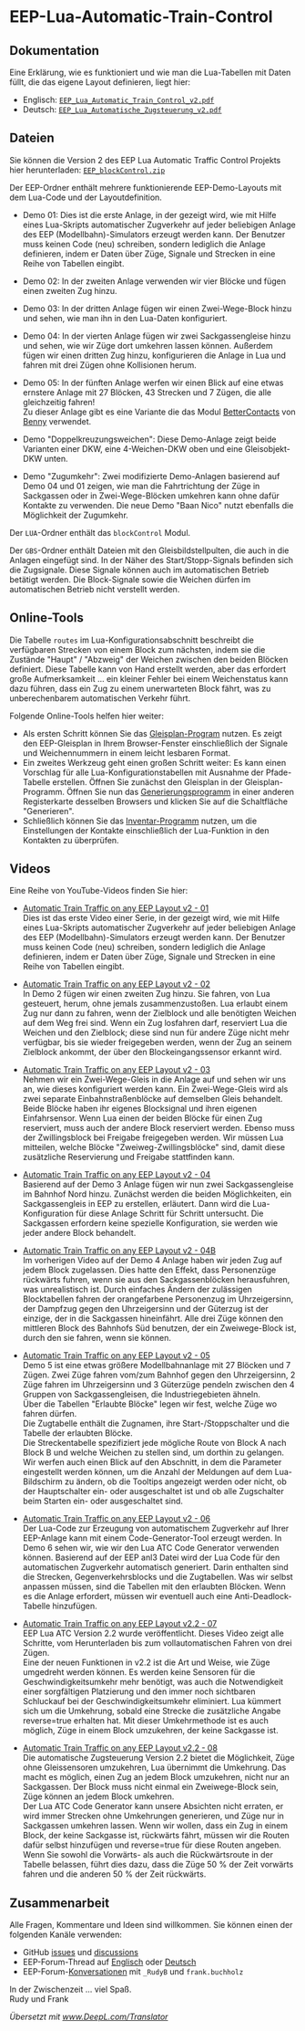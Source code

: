 # EEP-Lua-Automatic-Train-Control

## Dokumentation

Eine Erklärung, wie es funktioniert und wie man die Lua-Tabellen mit Daten füllt, die das eigene Layout definieren, liegt hier:

- Englisch: [`EEP_Lua_Automatic_Train_Control_v2.pdf`](https://github.com/FrankBuchholz/EEP-LUA-Automatic-Train-Control/blob/main/blockControl_v2/EEP_LUA_Automatic_Train_Control_v2.pdf)
- Deutsch: [`EEP_Lua_Automatische_Zugsteuerung_v2.pdf`](https://github.com/FrankBuchholz/EEP-LUA-Automatic-Train-Control/blob/main/blockControl_v2/EEP_LUA_Automatische_Zugsteuerung_v2.pdf)

## Dateien

Sie können die Version 2 des EEP Lua Automatic Traffic Control Projekts hier herunterladen:
[`EEP_blockControl.zip`](https://github.com/FrankBuchholz/EEP-LUA-Automatic-Train-Control/raw/main/blockControl_v2/EEP_blockControl.zip)

Der EEP-Ordner enthält mehrere funktionierende EEP-Demo-Layouts mit dem Lua-Code und der Layoutdefinition.

- Demo 01: Dies ist die erste Anlage, in der gezeigt wird, wie mit Hilfe eines Lua-Skripts automatischer Zugverkehr auf jeder beliebigen Anlage des EEP (Modellbahn)-Simulators erzeugt werden kann. Der Benutzer muss keinen Code (neu) schreiben, sondern lediglich die Anlage definieren, indem er Daten über Züge, Signale und Strecken in eine Reihe von Tabellen eingibt.

- Demo 02: In der zweiten Anlage verwenden wir vier Blöcke und fügen einen zweiten Zug hinzu.

- Demo 03: In der dritten Anlage fügen wir einen Zwei-Wege-Block hinzu und sehen, wie man ihn in den Lua-Daten konfiguriert.

- Demo 04: In der vierten Anlage fügen wir zwei Sackgassengleise hinzu und sehen, wie wir Züge dort umkehren lassen können. Außerdem fügen wir einen dritten Zug hinzu, konfigurieren die Anlage in Lua und fahren mit drei Zügen ohne Kollisionen herum.

- Demo 05: In der fünften Anlage werfen wir einen Blick auf eine etwas ernstere Anlage mit 27 Blöcken, 43 Strecken und 7 Zügen, die alle gleichzeitig fahren!  
Zu dieser Anlage gibt es eine Variante die das Modul [BetterContacts](https://emaps-eep.de/lua/bettercontacts) von [Benny](https://www.eepforum.de/user/37-benny-bh2/) verwendet.

- Demo "Doppelkreuzungsweichen": Diese Demo-Anlage zeigt beide Varianten einer DKW, eine 4-Weichen-DKW oben und eine Gleisobjekt-DKW unten.

- Demo "Zugumkehr": Zwei modifizierte Demo-Anlagen basierend auf Demo 04 und 01 zeigen, wie man die Fahrtrichtung der Züge in Sackgassen oder in Zwei-Wege-Blöcken umkehren kann ohne dafür Kontakte zu verwenden. Die neue Demo "Baan Nico" nutzt ebenfalls die Möglichkeit der Zugumkehr.

Der `LUA`-Ordner enthält das `blockControl` Modul.

Der `GBS`-Ordner enthält Dateien mit den Gleisbildstellpulten, die auch in die Anlagen eingefügt sind.
In der Näher des Start/Stopp-Signals befinden sich die Zugsignale. Diese Signale können auch im automatischen Betrieb betätigt werden.
Die Block-Signale sowie die Weichen dürfen im automatischen Betrieb nicht verstellt werden.

## Online-Tools

Die Tabelle `routes` im Lua-Konfigurationsabschnitt beschreibt die verfügbaren Strecken von einem Block zum nächsten, indem sie die Zustände "Haupt" / "Abzweig" der Weichen zwischen den beiden Blöcken definiert. Diese Tabelle kann von Hand erstellt werden, aber das erfordert große Aufmerksamkeit ... ein kleiner Fehler bei einem Weichenstatus kann dazu führen, dass ein Zug zu einem unerwarteten Block fährt, was zu unberechenbarem automatischen Verkehr führt.

Folgende Online-Tools helfen hier weiter:

- Als ersten Schritt können Sie das [Gleisplan-Program](https://frankbuchholz.github.io/EEP_convert_anl3_file/EEP_Gleisplan.html) nutzen. Es zeigt den EEP-Gleisplan in Ihrem Browser-Fenster einschließlich der Signale und Weichennummern in einem leicht lesbaren Format.
- Ein zweites Werkzeug geht einen großen Schritt weiter: Es kann einen Vorschlag für alle Lua-Konfigurationstabellen mit Ausnahme der Pfade-Tabelle erstellen. Öffnen Sie zunächst den Gleisplan in der Gleisplan-Programm. Öffnen Sie nun das [Generierungsprogramm](https://frankbuchholz.github.io/EEP_convert_anl3_file/EEP_blockControl.html) in einer anderen Registerkarte desselben Browsers und klicken Sie auf die Schaltfläche "Generieren".
- Schließlich können Sie das [Inventar-Programm](https://frankbuchholz.github.io/EEP_convert_anl3_file/EEP_Inventar.html) nutzen, um die Einstellungen der Kontakte einschließlich der Lua-Funktion in den Kontakten zu überprüfen.

## Videos

Eine Reihe von YouTube-Videos finden Sie hier:

- [Automatic Train Traffic on any EEP Layout v2 - 01](https://www.youtube.com/watch?v=6X1fmBAHgpY&ab_channel=Rudysmodelrailway)  
Dies ist das erste Video einer Serie, in der gezeigt wird, wie mit Hilfe eines Lua-Skripts automatischer Zugverkehr auf jeder beliebigen Anlage des EEP (Modellbahn)-Simulators erzeugt werden kann. Der Benutzer muss keinen Code (neu) schreiben, sondern lediglich die Anlage definieren, indem er Daten über Züge, Signale und Strecken in eine Reihe von Tabellen eingibt.

- [Automatic Train Traffic on any EEP Layout v2 - 02](https://www.youtube.com/watch?v=qEFNnP-s14c&ab_channel=Rudysmodelrailway)  
In Demo 2 fügen wir einen zweiten Zug hinzu. Sie fahren, von Lua gesteuert, herum, ohne jemals zusammenzustoßen. Lua erlaubt einem Zug nur dann zu fahren, wenn der Zielblock und alle benötigten Weichen auf dem Weg frei sind. Wenn ein Zug losfahren darf, reserviert Lua die Weichen und den Zielblock; diese sind nun für andere Züge nicht mehr verfügbar, bis sie wieder freigegeben werden, wenn der Zug an seinem Zielblock ankommt, der über den Blockeingangssensor erkannt wird.

- [Automatic Train Traffic on any EEP Layout v2 - 03](https://www.youtube.com/watch?v=YouDOfVNHgk&ab_channel=Rudysmodelrailway)  
Nehmen wir ein Zwei-Wege-Gleis in die Anlage auf und sehen wir uns an, wie dieses konfiguriert werden kann.
Ein Zwei-Wege-Gleis wird als zwei separate Einbahnstraßenblöcke auf demselben Gleis behandelt. Beide Blöcke haben ihr eigenes Blocksignal und ihren eigenen Einfahrsensor. Wenn Lua einen der beiden Blöcke für einen Zug reserviert, muss auch der andere Block reserviert werden. Ebenso muss der Zwillingsblock bei Freigabe freigegeben werden. Wir müssen Lua mitteilen, welche Blöcke "Zweiweg-Zwillingsblöcke" sind, damit diese zusätzliche Reservierung und Freigabe stattfinden kann.

- [Automatic Train Traffic on any EEP Layout v2 - 04](https://www.youtube.com/watch?v=x8MSMDGuqrM&ab_channel=Rudysmodelrailway)  
Basierend auf der Demo 3 Anlage fügen wir nun zwei Sackgassengleise im Bahnhof Nord hinzu. Zunächst werden die beiden Möglichkeiten, ein Sackgassengleis in EEP zu erstellen, erläutert. Dann wird die Lua-Konfiguration für diese Anlage Schritt für Schritt untersucht. Die Sackgassen erfordern keine spezielle Konfiguration, sie werden wie jeder andere Block behandelt.

- [Automatic Train Traffic on any EEP Layout v2 - 04B](https://www.youtube.com/watch?v=4VcZgUUgHy0&ab_channel=Rudysmodelrailway)  
Im vorherigen Video auf der Demo 4 Anlage haben wir jeden Zug auf jedem Block zugelassen. Dies hatte den Effekt, dass Personenzüge rückwärts fuhren, wenn sie aus den Sackgassenblöcken herausfuhren, was unrealistisch ist. Durch einfaches Ändern der zulässigen Blocktabellen fahren der orangefarbene Personenzug im Uhrzeigersinn, der Dampfzug gegen den Uhrzeigersinn und der Güterzug ist der einzige, der in die Sackgassen hineinfährt. Alle drei Züge können den mittleren Block des Bahnhofs Süd benutzen, der ein Zweiwege-Block ist, durch den sie fahren, wenn sie können.

- [Automatic Train Traffic on any EEP Layout v2 - 05](https://www.youtube.com/watch?v=qjrlIr_JMXY&ab_channel=Rudysmodelrailway)  
Demo 5 ist eine etwas größere Modellbahnanlage mit 27 Blöcken und 7 Zügen. Zwei Züge fahren vom/zum Bahnhof gegen den Uhrzeigersinn, 2 Züge fahren im Uhrzeigersinn und 3 Güterzüge pendeln zwischen den 4 Gruppen von Sackgassengleisen, die Industriegebieten ähneln.  
Über die Tabellen "Erlaubte Blöcke" legen wir fest, welche Züge wo fahren dürfen.  
Die Zugtabelle enthält die Zugnamen, ihre Start-/Stoppschalter und die Tabelle der erlaubten Blöcke.  
Die Streckentabelle spezifiziert jede mögliche Route von Block A nach Block B und welche Weichen zu stellen sind, um dorthin zu gelangen.  
Wir werfen auch einen Blick auf den Abschnitt, in dem die Parameter eingestellt werden können, um die Anzahl der Meldungen auf dem Lua-Bildschirm zu ändern, ob die Tooltips angezeigt werden oder nicht, ob der Hauptschalter ein- oder ausgeschaltet ist und ob alle Zugschalter beim Starten ein- oder ausgeschaltet sind.

- [Automatic Train Traffic on any EEP Layout v2 - 06](https://www.youtube.com/watch?v=xxssAIgqxk0&ab_channel=Rudyshobbychannel)  
Der Lua-Code zur Erzeugung von automatischem Zugverkehr auf Ihrer EEP-Anlage kann mit einem Code-Generator-Tool erzeugt werden.
In Demo 6 sehen wir, wie wir den Lua ATC Code Generator verwenden können. Basierend auf der EEP anl3 Datei wird der Lua Code für den automatischen Zugverkehr automatisch generiert. Darin enthalten sind die Strecken, Gegenverkehrsblocks und die Zugtabellen. Was wir selbst anpassen müssen, sind die Tabellen mit den erlaubten Blöcken. Wenn es die Anlage erfordert, müssen wir eventuell auch eine Anti-Deadlock-Tabelle hinzufügen.

- [Automatic Train Traffic on any EEP Layout v2.2 - 07](https://www.youtube.com/watch?v=Jy6LAwftW9g&ab_channel=Rudyshobbychannel)  
EEP Lua ATC Version 2.2 wurde veröffentlicht. Dieses Video zeigt alle Schritte, vom Herunterladen bis zum vollautomatischen Fahren von drei Zügen.  
Eine der neuen Funktionen in v2.2 ist die Art und Weise, wie Züge umgedreht werden können. Es werden keine Sensoren für die Geschwindigkeitsumkehr mehr benötigt, was auch die Notwendigkeit einer sorgfältigen Platzierung und den immer noch sichtbaren Schluckauf bei der Geschwindigkeitsumkehr eliminiert. Lua kümmert sich um die Umkehrung, sobald eine Strecke die zusätzliche Angabe reverse=true erhalten hat. Mit dieser Umkehrmethode ist es auch möglich, Züge in einem Block umzukehren, der keine Sackgasse ist.

- [Automatic Train Traffic on any EEP Layout v2.2 - 08](https://www.youtube.com/watch?v=YdrGc5KIsmM&ab_channel=Rudyshobbychannel)  
Die automatische Zugsteuerung Version 2.2 bietet die Möglichkeit, Züge ohne Gleissensoren umzukehren, Lua übernimmt die Umkehrung. Das macht es möglich, einen Zug an jedem Block umzukehren, nicht nur an Sackgassen. Der Block muss nicht einmal ein Zweiwege-Block sein, Züge können an jedem Block umkehren.  
Der Lua ATC Code Generator kann unsere Absichten nicht erraten, er wird immer Strecken ohne Umkehrungen generieren, und Züge nur in Sackgassen umkehren lassen. Wenn wir wollen, dass ein Zug in einem Block, der keine Sackgasse ist, rückwärts fährt, müssen wir die Routen dafür selbst hinzufügen und reverse=true für diese Routen angeben. Wenn Sie sowohl die Vorwärts- als auch die Rückwärtsroute in der Tabelle belassen, führt dies dazu, dass die Züge 50 % der Zeit vorwärts fahren und die anderen 50 % der Zeit rückwärts.

## Zusammenarbeit

Alle Fragen, Kommentare und Ideen sind willkommen. Sie können einen der folgenden Kanäle verwenden:

- GitHub [issues](https://github.com/FrankBuchholz/EEP-LUA-Automatic-Train-Control/issues) und [discussions](https://github.com/FrankBuchholz/EEP-LUA-Automatic-Train-Control/discussions)
- EEP-Forum-Thread auf [Englisch](https://www.eepforum.de/forum/thread/36688-lua-automatic-train-control-for-any-layout-version-2/) oder [Deutsch](https://www.eepforum.de/forum/thread/36689-lua-automatische-zugsteuerung-f%C3%BCr-jedes-layout-version-2/)
- EEP-Forum-[Konversationen](https://www.eepforum.de/conversation-add)  mit `_RudyB` und `frank.buchholz`

In der Zwischenzeit ... viel Spaß.  
Rudy und Frank

_Übersetzt mit www.DeepL.com/Translator_
